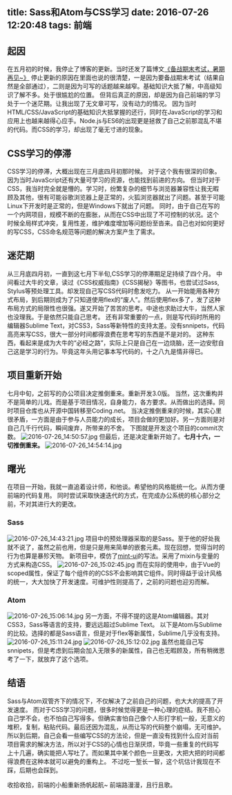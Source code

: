 title: Sass和Atom与CSS学习
date: 2016-07-26 12:20:48
tags: 前端
---
## 起因
在五月初的时候，我停止了博客的更新。当时还发了篇博文[《备战期末考试，暑期再见~》](http://lxxyx.win/2016/05/21/%E5%A4%87%E6%88%98%E6%9C%9F%E6%9C%AB%E8%80%83%E8%AF%95%EF%BC%8C%E6%9A%91%E6%9C%9F%E5%86%8D%E8%A7%81/)
停止更新的原因在里面也说的很清楚，一是因为要备战期末考试（结果自然是全部通过），二则是因为可写的话题越来越窄。基础知识大抵了解，中高级知识了解不多。处于很尴尬的位置。 
但背后真正的原因，却是因为自己前端的学习处于一个迷茫期。让我出现了无文章可写，没有动力的情况。
因为当时HTML/CSS/JavaScript的基础知识大抵掌握的还行，同时在JavaScript的学习和应用上也越来越得心应手。Node.js与ES6的出现更是拯救了自己之前那混乱不堪的代码。而CSS的学习，却出现了毫无寸进的现象。

## CSS学习的停滞
CSS学习的停滞，大概出现在三月底四月初那时候。
对于这个我有很深的印象。因为当时JavaScript还有大量可学习的资源，也能找到前进的方向。
但当时对于CSS，我当时完全就是懵的。学习时，纷繁复杂的细节与浏览器兼容性让我无暇顾及其他，很有可能谷歌浏览器上是正常的，火狐浏览器就出了问题。甚至于可能Linux下开发时是正常的，但是Windows下就出了问题。
同时，由于自己在写的一个内网项目，规模不断的在膨胀，从而在CSS中出现了不可控制的状况。这个时候全局样式冲突，复用性差，维护难度增加等问题纷至沓来。自己也对如何更好的写CSS，CSS命名规范等问题的解决方案产生了需求。

## 迷茫期
从三月底四月初，一直到这七月下半旬,CSS学习的停滞期足足持续了四个月。
中间看过大牛的文章，读过《CSS权威指南》《CSS揭秘》等图书，也尝试过Sass, Stylus等预处理工具。却发现自己写CSS代码时愈发吃力。
从一开始能用各种方式布局，到后期则成为了只知道使用flex的“废人”。然后使用flex多了，发了这种布局方式的局限性也很强。遂又开始了苦苦的思考。中途也求助过大牛，当然人家也没理我。于是依然只能自己思考。
还有非常重要的一点，则是写代码时所用的编辑器Sublime Text，对CSS3，Sass等新特性的支持太差。没有snnipets，代码高亮来写CSS，很大一部分时间都得浪费在思考写的东西是不是对的。
这种东西，看起来是成为大牛的“必经之路”，实际上只是自己在一边烧脑，还一边安慰自己这是学习的行为。毕竟这年头用记事本写代码的，十之八九是情非得已。

## 项目重新开始
七月中旬，之前写的办公项目决定推倒重来。重新开发3.0版。
当然，这次重构并不是简单的儿戏。而是基于项目情况，自身能力，各方要求。从而做出的选择。同时项目仓库也从开源中国转移至Coding.net。
当决定推倒重来的时候，其实心里很矛盾，一方面是由于参与人员能力的成长，项目会做的更加好。另一方面则是对自己几千行代码，瞬间废弃，所带来的不舍。
下图就是开发这个项目的commit次数。
![2016-07-26_14:50:57.jpg](http://7xoxxe.com1.z0.glb.clouddn.com/2016-07-26_14:50:57.jpg)
但最后，还是决定重新开始了。**七月十六，一切推倒重来。**
![2016-07-26_14:54:14.jpg](http://7xoxxe.com1.z0.glb.clouddn.com/2016-07-26_14:54:14.jpg)

## 曙光
在项目一开始，我就一直追着设计师，和他谈。希望他的风格能统一化。从而方便前端的代码复用。
同时尝试采取快速迭代的方式，在完成办公系统的核心部分之前，不对其进行大的更改。

### Sass
![2016-07-26_14:43:21.jpg](http://7xoxxe.com1.z0.glb.clouddn.com/2016-07-26_14:43:21.jpg)
项目中的预处理器采取的是Sass。至于他的好处我就不说了，虽然之前也用，但是只是用来简单的嵌套元素。现在回想，觉得当时的行为也算是暴殄天物。
新项目中，模仿了[mint-ui](https://github.com/ElemeFE/mint-ui)的写法。采用了mixin与变量的方式来构造CSS。
![2016-07-26_15:02:45.jpg](http://7xoxxe.com1.z0.glb.clouddn.com/2016-07-26_15:02:45.jpg)
而在实际的使用中，由于Vue的scoped属性，保证了每个组件的的CSS不会影响其它组件。同时得益于设计风格的统一，大大加快了开发速度。可维护性则提高了，之前的问题也迎刃而解。
### Atom
![2016-07-26_15:06:14.jpg](http://7xoxxe.com1.z0.glb.clouddn.com/2016-07-26_15:06:14.jpg)
另一方面，不得不提的这是Atom编辑器。其对CSS3，Sass等语言的支持，要远远超过Sublime Text。
以下是Atom与Sublime的比较。选择的都是Sass语言，但是对于flex等新属性，Sublime几乎没有支持。
![2016-07-26_15:11:24.jpg](http://7xoxxe.com1.z0.glb.clouddn.com/2016-07-26_15:11:24.jpg)
![2016-07-26_15:12:02.jpg](http://7xoxxe.com1.z0.glb.clouddn.com/2016-07-26_15:12:02.jpg)
虽然也能自己写snnipets，但是考虑到后期会加入无限多的新属性，自己也无暇顾及，所有稍微思考了一下，就放弃了这个选项。

## 结语
Sass与Atom双管齐下的情况下，不仅解决了之前自己的问题，也大大的提高了开发速度。
而对于CSS学习的问题，很多时候觉得更是一种心理的症结。我不担心自己学不会，也不怕自己写得多。但确实害怕自己像个人形打字机一般，无意义的堆积，复制，粘贴代码。最后还因为混乱，从而让写的代码整个崩塌，无可维护。
所以到后期，自己会看一些编写CSS的方法论，但是一直没有找到什么应对当前项目需求的解决方法，所以对于CSS的心情也日渐厌烦，毕竟一些重复的代码写上十几遍，确实能把人写吐了。而如果其中某个颜色一旦更改，大把大把的时间都得浪费在这种本就可以避免的重构上。
不过吃一堑长一智，这个坑估计我现在不踩，后期也会踩到。

收拾收拾，前端的小船重新扬帆起航~
前端路漫漫，且行且歌。
